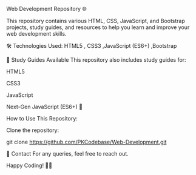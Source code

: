 Web Development Repository 🌐

This repository contains various HTML, CSS, JavaScript, and Bootstrap projects, study guides, and resources to help you learn and improve your web development skills.

🛠️ Technologies Used: HTML5 , CSS3 ,JavaScript (ES6+) ,Bootstrap 

📖 Study Guides Available
This repository also includes study guides for:

HTML5 

CSS3 

JavaScript 

Next-Gen JavaScript (ES6+) 🚀

How to Use This Repository:

Clone the repository:

git clone https://github.com/PKCodebase/Web-Development.git


📧 Contact
For any queries, feel free to reach out.

Happy Coding! 🚀🎉

